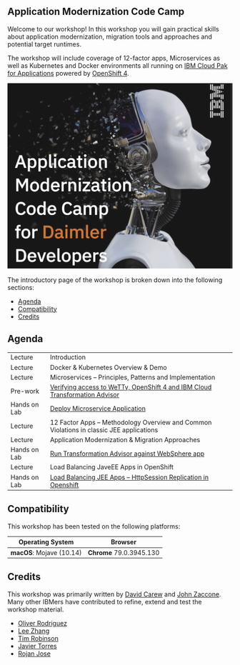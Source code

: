 ## Application Modernization Code Camp

Welcome to our workshop! In this workshop you will gain practical skills about application modernization, migration tools and approaches and potential target runtimes.

The workshop will include coverage of 12-factor apps, Microservices as well as Kubernetes and Docker environments all running on [IBM Cloud Pak for Applications](https://www.ibm.com/cloud/cloud-pak-for-applications/get-started) powered by [OpenShift 4](https://blog.openshift.com/introducing-red-hat-openshift-4/).

   ![Workshop logo](.gitbook/assets/images/generic/workshop-logo.png)

The introductory page of the workshop is broken down into the following sections:

* [Agenda](#agenda)
* [Compatibility](#compatibility)
* [Credits](#credits)

## Agenda

|   |   |
| - | - |
| Lecture | Introduction |
| Lecture | Docker & Kubernetes Overview & Demo |
| Lecture | Microservices – Principles, Patterns and Implementation |
| Pre-work | [Verifying access to WeTTy, OpenShift 4 and IBM Cloud Transformation Advisor](pre-work/README.md)  |
| Hands on Lab | [Deploy Microservice Application](db-connection-and-virtualization/README.md)
| Lecture | 12 Factor Apps – Methodology Overview and Common Violations in classic JEE applications |
| Lecture | Application Modernization & Migration Approaches |
| Hands on Lab | [Run Transformation Advisor against WebSphere app](exercise-1/README.md) |
| Lecture | Load Balancing JaveEE Apps in OpenShift |
|  Hands on Lab | [Load Balancing JEE Apps – HttpSession Replication in Openshift](machine-learning-in-jupyter-notebook/README.md)


## Compatibility

This workshop has been tested on the following platforms:

| Operating System | Browser |
| - | - |
| **macOS**: Mojave (10.14) | **Chrome** 79.0.3945.130 |



## Credits

This workshop was primarily written by [David Carew](https://developer.ibm.com/profiles/carew) and [John Zaccone](https://developer.ibm.com/profiles/john.zaccone). Many other IBMers have contributed to refine, extend and test the workshop material.

* [Oliver Rodriguez](https://developer.ibm.com/profiles/odrodrig)
* [Lee Zhang](https://developer.ibm.com/profiles/lijing)
* [Tim Robinson](https://developer.ibm.com/profiles/timro)
* [Javier Torres](https://github.com/jrtorres)
* [Rojan Jose](https://github.com/rojanjose)
